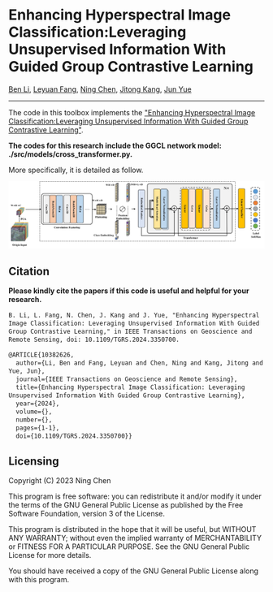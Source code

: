 # Enhancing Hyperspectral Image Classification:Leveraging Unsupervised Information With Guided Group Contrastive Learning

[Ben Li](), [Leyuan Fang](), [Ning Chen](), [Jitong Kang](), [Jun Yue]()
___________

The code in this toolbox implements the ["Enhancing Hyperspectral Image Classification:Leveraging Unsupervised Information With Guided Group Contrastive Learning"](https://ieeexplore.ieee.org/document/10382626). 

**The codes for this research include the GGCL network model: ./src/models/cross_transformer.py.**

More specifically, it is detailed as follow.

![alt text](./framework.jpg)

Citation
---------------------

**Please kindly cite the papers if this code is useful and helpful for your research.**

```
B. Li, L. Fang, N. Chen, J. Kang and J. Yue, "Enhancing Hyperspectral Image Classification: Leveraging Unsupervised Information With Guided Group Contrastive Learning," in IEEE Transactions on Geoscience and Remote Sensing, doi: 10.1109/TGRS.2024.3350700.
```

```
@ARTICLE{10382626,
  author={Li, Ben and Fang, Leyuan and Chen, Ning and Kang, Jitong and Yue, Jun},
  journal={IEEE Transactions on Geoscience and Remote Sensing}, 
  title={Enhancing Hyperspectral Image Classification: Leveraging Unsupervised Information With Guided Group Contrastive Learning}, 
  year={2024},
  volume={},
  number={},
  pages={1-1},
  doi={10.1109/TGRS.2024.3350700}}
```

<!--The source files are being checked and summarized, and then will be published soon.
-->



Licensing
---------

Copyright (C) 2023 Ning Chen

This program is free software: you can redistribute it and/or modify it under the terms of the GNU General Public License as published by the Free Software Foundation, version 3 of the License.

This program is distributed in the hope that it will be useful, but WITHOUT ANY WARRANTY; without even the implied warranty of MERCHANTABILITY or FITNESS FOR A PARTICULAR PURPOSE. See the GNU General Public License for more details.

You should have received a copy of the GNU General Public License along with this program.